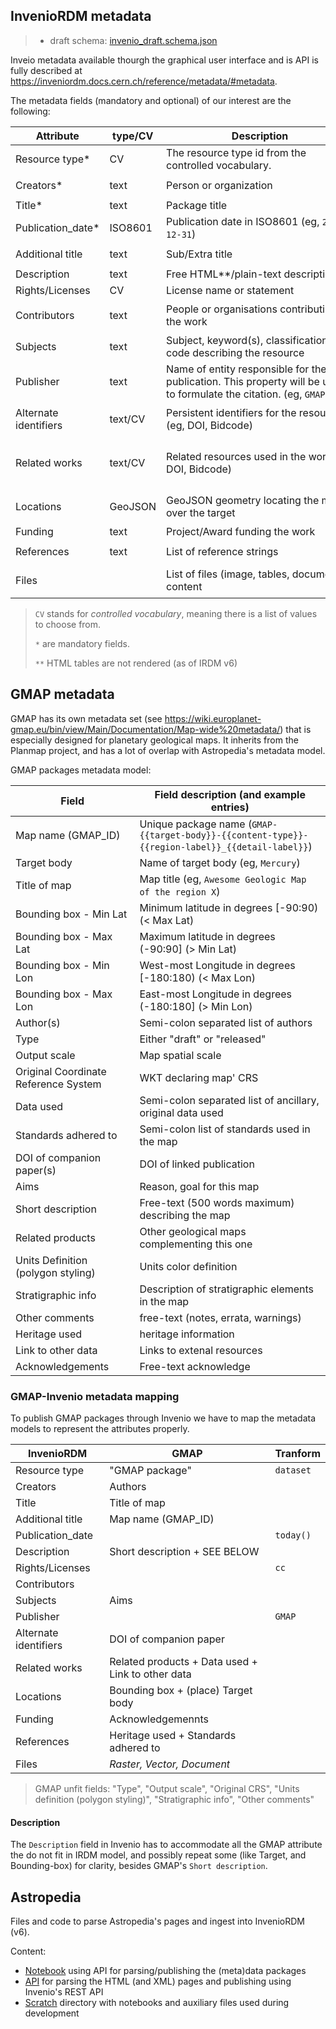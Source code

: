 ## InvenioRDM metadata

> * draft schema: [invenio_draft.schema.json](json_schema/invenio_draft.schema.json)

Inveio metadata available thourgh the graphical user interface and is API is
fully described at https://inveniordm.docs.cern.ch/reference/metadata/#metadata.

The metadata fields (mandatory and optional) of our interest are the following:

| Attribute | type/CV | <div style="width:300px"><strong>Description</strong></div> | API document field
| --- | --- | --- | --- |
| Resource type* | CV | The resource type id from the controlled vocabulary. | `resource_type = { id }` |
| Creators* | text | Person or organization | `creators = [{ person_or_org }]` |
| Title* | text | Package title | `title` | 
| Publication_date* | ISO8601 | Publication date in ISO8601 (eg, `2020-12-31`) | `publication_date` |
| Additional title | text | Sub/Extra title | `additional_titles = [{ title, type }]` |
| Description | text | Free HTML**/plain-text description | `description` |
| Rights/Licenses | CV | License name or statement | `rights = [{ id|title }]` |
| Contributors | text | People or organisations contributing to the work | `contributors = [{ person_or_org, role }]` |
| Subjects | text | Subject, keyword(s), classification code describing the resource | `sujects = [{ id|subject }]` | 
| Publisher | text | Name of entity responsible for the publication. This property will be used to formulate the citation. (eg, `GMAP`) | `publisher` |
| Alternate identifiers | text/CV | Persistent identifiers for the resource (eg, DOI, Bidcode) | `identifiers = [{ identifier, scheme }]` |
| Related works | text/CV | Related resources used in the work (eg, DOI, Bidcode) | `related_identifiers = [{ identifier, scheme, relation_type, resource_type }]` |
| Locations | GeoJSON | GeoJSON geometry locating the map over the target | `locations = { features = { geometry, place }}` |
| Funding | text | Project/Award funding the work | `funding = [{ funder|award }]` |
| References | text | List of reference strings | `references = [{ reference }]` |
| Files | | List of files (image, tables, documents) content | `files = { enabled, entries, default_preview }` |

> `CV` stands for _controlled vocabulary_, meaning there is a list of values to choose from.
> 
> `*` are mandatory fields.
>
> `**` HTML tables are not rendered (as of IRDM v6)



## GMAP metadata

GMAP has its own metadata set (see https://wiki.europlanet-gmap.eu/bin/view/Main/Documentation/Map-wide%20metadata/) that is especially designed for planetary geological maps. It inherits from the Planmap project, and has a lot of overlap with Astropedia's metadata model.

GMAP packages metadata model:

| **Field** | **Field description (and example entries)** |
| --- | --- |
| Map name (GMAP_ID) | Unique package name (`GMAP-{{target-body}}-{{content-type}}-{{region-label}}_{{detail-label}}`) |
| Target body | Name of target body (eg, `Mercury`) |
| Title of map | Map title (eg, `Awesome Geologic Map of the region X`) |
| Bounding box - Min Lat | Minimum latitude in degrees [-90:90) (< Max Lat) |
| Bounding box - Max Lat | Maximum latitude in degrees (-90:90] (> Min Lat) |
| Bounding box - Min Lon | West-most Longitude in degrees [-180:180) (< Max Lon) |
| Bounding box - Max Lon | East-most Longitude in degrees (-180:180] (> Min Lon) |
| Author(s) | Semi-colon separated list of authors |
| Type | Either "draft" or "released" |
| Output scale | Map spatial scale |
| Original Coordinate Reference System | WKT declaring map' CRS |
| Data used | Semi-colon separated list of ancillary, original data used |
| Standards adhered to | Semi-colon list of standards used in the map |
| DOI of companion paper(s) | DOI of linked publication |
| Aims | Reason, goal for this map |
| Short description | Free-text (500 words maximum) describing the map |
| Related products | Other geological maps complementing this one |
| Units Definition (polygon styling) | Units color definition |
| Stratigraphic info | Description of stratigraphic elements in the map |
| Other comments | free-text (notes, errata, warnings) |
| Heritage used | heritage information |
| Link to other data | Links to extenal resources |
| Acknowledgements | Free-text acknowledge |


### GMAP-Invenio metadata mapping

To publish GMAP packages through Invenio we have to map the metadata models to represent the attributes properly.

| **InvenioRDM** | **GMAP** | **Tranform** |
| --- | --- | --- |
| Resource type | "GMAP package" | `dataset` |
| Creators | Authors | |
| Title | Title of map | |
| Additional title | Map name (GMAP_ID) | | 
| Publication_date | | `today()` |
| Description | Short description + SEE BELOW | |
| Rights/Licenses | | `cc`|
| Contributors | | |
| Subjects | Aims | | 
| Publisher | | `GMAP` |
| Alternate identifiers | DOI of companion paper | |
| Related works | Related products + Data used + Link to other data | |
| Locations | Bounding box + (place) Target body | |
| Funding | Acknowledgemennts | |
| References | Heritage used + Standards adhered to | |
| Files | _Raster, Vector, Document_ | |

> GMAP unfit fields: "Type", "Output scale", "Original CRS", "Units definition (polygon styling)", "Stratigraphic info", "Other comments"

#### Description

The `Description` field in Invenio has to accommodate all the GMAP attribute the do not fit in IRDM model,
and possibly repeat some (like Target, and Bounding-box) for clarity, besides GMAP's `Short description`. 


## Astropedia

Files and code to parse Astropedia's pages and ingest into InvenioRDM (v6).

Content:
* [Notebook](https://github.com/europlanet-gmap/invenio_tools/blob/main/astropedia_product_publishing-html.ipynb) using API for parsing/publishing the (meta)data packages
* [API](https://github.com/europlanet-gmap/invenio_tools/tree/main/api) for parsing the HTML (and XML) pages and publishing using Invenio's REST API
* [Scratch](https://github.com/europlanet-gmap/invenio_tools/tree/main/scratch) directory with notebooks and auxiliary files used during development
